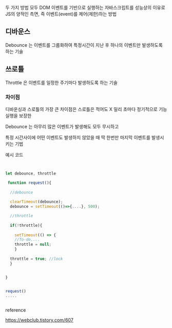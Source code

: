 두 가지 방법 모두 DOM 이벤트를 기반으로 실행하는 자바스크립트를 성능상의 이유로 JS의 양적인 측면, 즉 이벤트(event)를 제어(제한)하는 방법

## 디바운스

Debounce 는 이벤트를 그룹화하여 특정시간이 지난 후 하나의 이벤트만 발생하도록 하는 기술



## 쓰로틀

Throttle 은 이벤트를 일정한 주기마다 발생하도록 하는 기술



### 차이점 

디바운싱과 스로틀의 가장 큰 차이점은 스로틀은 적어도 X 밀리 초마다 정기적으로 기능 실행을 보장한

Debounce 는 아무리 많은 이벤트가 발생해도 모두 무시하고 

특정 시간사이에 어떤 이벤트도 발생하지 않았을 때 딱 한번만 마지막 이벤트를 발생시키는 기법


예시 코드

``` javascript


let debounce, throttle

 function request(){
  
  //debounce
  
  clearTimeout(debounce);
  debounce = setTimeout(()=>{....}, 500);

  //throttle
  
  if(!throttle){
    
    setTimeout(() => {
    //To-do....
    throttle = null;
    }
  
  throttle = true; //lock
  }


}


request()
.....



```




reference 

https://webclub.tistory.com/607
